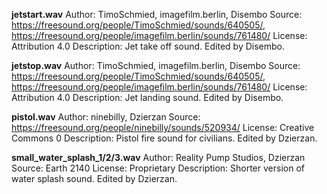 **jetstart.wav**
Author: TimoSchmied, imagefilm.berlin, Disembo
Source: https://freesound.org/people/TimoSchmied/sounds/640505/, https://freesound.org/people/imagefilm.berlin/sounds/761480/
License: Attribution 4.0
Description: Jet take off sound. Edited by Disembo.

**jetstop.wav**
Author: TimoSchmied, imagefilm.berlin, Disembo
Source: https://freesound.org/people/TimoSchmied/sounds/640505/, https://freesound.org/people/imagefilm.berlin/sounds/761480/
License: Attribution 4.0
Description: Jet landing sound. Edited by Disembo.

**pistol.wav**
Author: ninebilly, Dzierzan
Source: https://freesound.org/people/ninebilly/sounds/520934/
License: Creative Commons 0
Description: Pistol fire sound for civilians. Edited by Dzierzan.

**small_water_splash_1/2/3.wav**
Author: Reality Pump Studios, Dzierzan
Source: Earth 2140
License: Proprietary
Description: Shorter version of water splash sound. Edited by Dzierzan.
